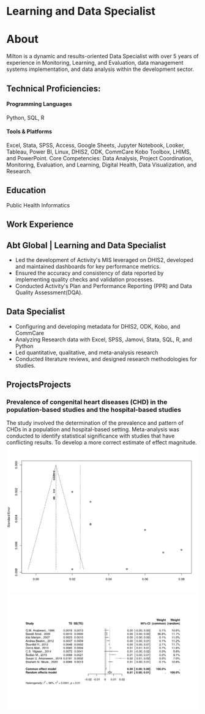 # Learning and Data Specialist
# About 
Milton is a dynamic and results-oriented Data Specialist with over 5 years of experience in Monitoring, Learning, and Evaluation, data management systems implementation, and data analysis within the development sector. 

## Technical Proficiencies: 
#### Programming Languages
Python, SQL, R

#### Tools & Platforms
Excel, Stata, SPSS, Access, Google Sheets, Jupyter Notebook, Looker, Tableau, Power BI, Linux, DHIS2, ODK, CommCare Kobo Toolbox, LHIMS, and PowerPoint.
Core Competencies: Data Analysis, Project Coordination, Monitoring, Evaluation, and Learning, Digital Health, Data Visualization, and Research.
## Education
Public Health Informatics

## Work Experience
## Abt Global | Learning and Data Specialist
- Led the development of Activity's MIS leveraged on DHIS2, developed and maintained dashboards for key performance metrics.
- Ensured the accuracy and consistency of data reported by implementing quality checks and validation processes.
- Conducted Activity's Plan and Performance Reporting (PPR) and Data Quality Assessment(DQA).

##  Data Specialist 
- Configuring and developing metadata for DHIS2, ODK, Kobo, and CommCare 
- Analyzing Research data with Excel, SPSS, Jamovi, Stata, SQL, R, and Python
- Led quantitative, qualitative, and meta-analysis research
- Conducted literature reviews, and designed research methodologies for studies.

## ProjectsProjects
### Prevalence of congenital heart diseases (CHD) in the population-based studies and the hospital-based studies
The study involved the determination of the prevalence and pattern of CHDs in a population and hospital-based setting. Meta-analysis was conducted to identify statistical significance with studies that have conflicting results. To develop a more correct estimate of effect magnitude. 
![alt text](images/funnel_plot_hospital.png)
![alt text](images/pop_forest_plot.png)

